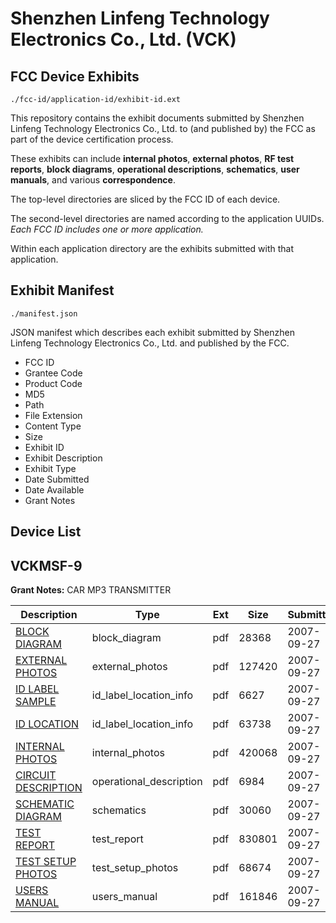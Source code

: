 # Shenzhen Linfeng Technology Electronics Co., Ltd. (VCK)
## FCC Device Exhibits

```
./fcc-id/application-id/exhibit-id.ext
```

This repository contains the exhibit documents submitted by Shenzhen Linfeng Technology Electronics Co., Ltd. to (and published by) the FCC as part of the device certification process.

These exhibits can include **internal photos**, **external photos**, **RF test reports**, **block diagrams**, **operational descriptions**, **schematics**, **user manuals**, and various **correspondence**.

The top-level directories are sliced by the FCC ID of each device.

The second-level directories are named according to the application UUIDs. *Each FCC ID includes one or more application.*

Within each application directory are the exhibits submitted with that application. 

## Exhibit Manifest

```
./manifest.json
```

JSON manifest which describes each exhibit submitted by Shenzhen Linfeng Technology Electronics Co., Ltd. and published by the FCC.

- FCC ID
- Grantee Code
- Product Code
- MD5
- Path
- File Extension
- Content Type
- Size
- Exhibit ID
- Exhibit Description
- Exhibit Type
- Date Submitted
- Date Available
- Grant Notes

## Device List
## VCKMSF-9
**Grant Notes:** CAR MP3 TRANSMITTER

| Description | Type | Ext | Size | Submitted | Available |
| ----------- | ---- | --- | ---- | --------- | --------- |
| [BLOCK DIAGRAM](VCKMSF-9/349157139ed48b985e3be50cb16a768a/848272.pdf) | block_diagram | pdf | 28368 | 2007-09-27 | 2007-09-27 |
| [EXTERNAL PHOTOS](VCKMSF-9/349157139ed48b985e3be50cb16a768a/848274.pdf) | external_photos | pdf | 127420 | 2007-09-27 | 2007-09-27 |
| [ID LABEL SAMPLE](VCKMSF-9/349157139ed48b985e3be50cb16a768a/848275.pdf) | id_label_location_info | pdf | 6627 | 2007-09-27 | 2007-09-27 |
| [ID LOCATION](VCKMSF-9/349157139ed48b985e3be50cb16a768a/848276.pdf) | id_label_location_info | pdf | 63738 | 2007-09-27 | 2007-09-27 |
| [INTERNAL PHOTOS](VCKMSF-9/349157139ed48b985e3be50cb16a768a/848277.pdf) | internal_photos | pdf | 420068 | 2007-09-27 | 2007-09-27 |
| [CIRCUIT DESCRIPTION](VCKMSF-9/349157139ed48b985e3be50cb16a768a/848273.pdf) | operational_description | pdf | 6984 | 2007-09-27 | 2007-09-27 |
| [SCHEMATIC DIAGRAM](VCKMSF-9/349157139ed48b985e3be50cb16a768a/848278.pdf) | schematics | pdf | 30060 | 2007-09-27 | 2007-09-27 |
| [TEST REPORT](VCKMSF-9/349157139ed48b985e3be50cb16a768a/848280.pdf) | test_report | pdf | 830801 | 2007-09-27 | 2007-09-27 |
| [TEST SETUP PHOTOS](VCKMSF-9/349157139ed48b985e3be50cb16a768a/848279.pdf) | test_setup_photos | pdf | 68674 | 2007-09-27 | 2007-09-27 |
| [USERS MANUAL](VCKMSF-9/349157139ed48b985e3be50cb16a768a/848281.pdf) | users_manual | pdf | 161846 | 2007-09-27 | 2007-09-27 |
